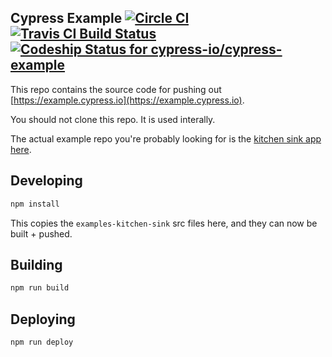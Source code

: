 ## Cypress Example [![Circle CI](https://circleci.com/gh/cypress-io/cypress-core-example.svg?style=svg)](https://circleci.com/gh/cypress-io/cypress-example) [![Travis CI Build Status](https://travis-ci.org/cypress-io/cypress-core-example.svg?branch=master)](https://travis-ci.org/cypress-io/cypress-example) [ ![Codeship Status for cypress-io/cypress-example](https://codeship.com/projects/63b71ec0-c850-0133-987c-12caa2fab171/status?branch=master)](https://codeship.com/projects/139291)

This repo contains the source code for pushing out [https://example.cypress.io](https://example.cypress.io).

You should not clone this repo. It is used interally.

The actual example repo you're probably looking for is the [kitchen sink app here](https://github.com/cypress-io/examples-kitchen-sink).

## Developing

```bash
npm install
```

This copies the `examples-kitchen-sink` src files here, and they can now be built + pushed.

## Building

```bash
npm run build
```

## Deploying

```bash
npm run deploy
```


